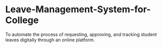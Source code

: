 # Leave-Management-System-for-College
To automate the process of requesting, approving, and tracking student leaves digitally through an online platform.
